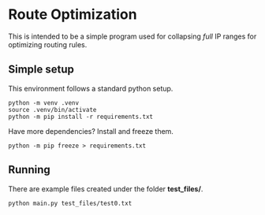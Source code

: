 # Route Optimization

This is intended to be a simple program used for collapsing _full_ IP ranges for optimizing routing rules.

## Simple setup

This environment follows a standard python setup.

```
python -m venv .venv
source .venv/bin/activate
python -m pip install -r requirements.txt
```

Have more dependencies? Install and freeze them.

```
python -m pip freeze > requirements.txt
```

## Running

There are example files created under the folder **test_files/**.

```
python main.py test_files/test0.txt
```

